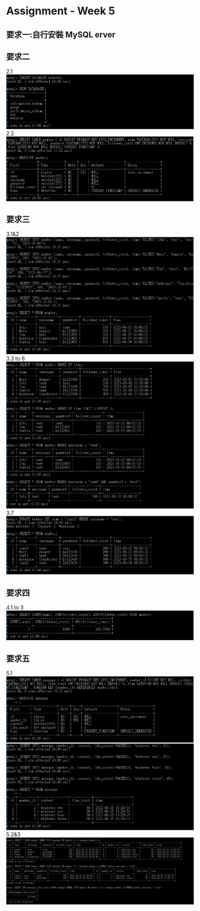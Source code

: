 # Assignment - Week 5

## 要求一:自行安裝 MySQL erver

## 要求二

2.1![image](https://github.com/link-hsu/wehelp/blob/main/hw05/img/2-1%20create%20database.png)  
2.2![image](https://github.com/link-hsu/wehelp/blob/main/hw05/img/2-2%20create%20table%20member.png)

## 要求三

3.1&2![image](https://github.com/link-hsu/wehelp/blob/main/hw05/img/3-1%262%20insert%20and%20query%20all.png)  
3.3 to 6![image](https://github.com/link-hsu/wehelp/blob/main/hw05/img/3-3to6%20crud.png)  
3.7![image](https://github.com/link-hsu/wehelp/blob/main/hw05/img/3-7%20update.png)

## 要求四

4.1 to 3![image](https://github.com/link-hsu/wehelp/blob/main/hw05/img/4-1to3%20aggregate%20functions.png)

## 要求五

5.1  
![image](https://github.com/link-hsu/wehelp/blob/main/hw05/img/5-1%20create%20table%20message.png)  
![image](https://github.com/link-hsu/wehelp/blob/main/hw05/img/5-1%20insert%20message%20data.png)  
5.2&3![image](https://github.com/link-hsu/wehelp/blob/main/hw05/img/5-2%263%20join.png)

